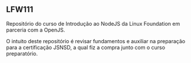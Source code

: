 ## LFW111

Repositório do curso de Introdução ao NodeJS da Linux Foundation em parceria com a OpenJS.

O intuito deste repositório é revisar fundamentos e auxiliar na preparação para a certificação JSNSD, a qual fiz a compra junto com o curso preparatório.
